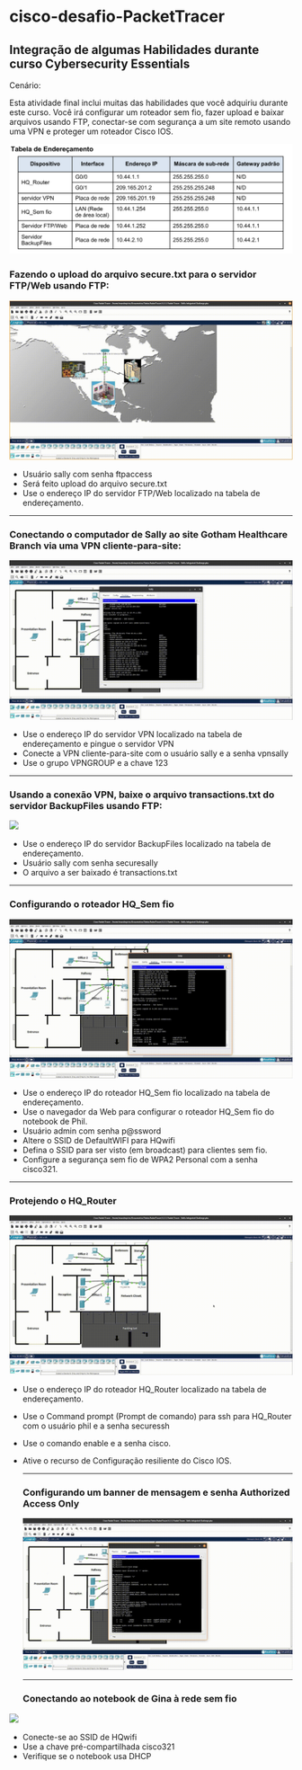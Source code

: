 # cisco-desafio-PacketTracer
## Integração de algumas Habilidades durante curso Cybersecurity Essentials 

Cenário:

Esta atividade final inclui muitas das habilidades que você adquiriu durante este curso. Você irá configurar
um roteador sem fio, fazer upload e baixar arquivos usando FTP, conectar-se com segurança a um site
remoto usando uma VPN e proteger um roteador Cisco IOS.

![](/imagens/tabela.png)



###  Fazendo o upload do arquivo secure.txt para o servidor FTP/Web usando FTP:
![](/imagens/1-Carregue%20o%20arquivo%20secure.txt%20no%20servidor%20FTPWeb%20usando%20FTP.gif)
- Usuário sally com senha ftpaccess
- Será feito upload do arquivo secure.txt
- Use o endereço IP do servidor FTP/Web localizado na tabela de endereçamento.

***

###  Conectando o computador de Sally ao site Gotham Healthcare Branch via uma VPN cliente-para-site:
![](/imagens/2-Conecte%20o%20computador%20de%20Sally%20ao%20site%20Gotham%20Healthcare%20Branch%20via%20uma%20VPN%20cliente-para-site.gif)
- Use o endereço IP do servidor VPN localizado na tabela de endereçamento e pingue o servidor VPN
- Conecte a VPN cliente-para-site com o usuário sally e a senha vpnsally
- Use o grupo VPNGROUP e a chave 123

***

### Usando a conexão VPN, baixe o arquivo transactions.txt do servidor BackupFiles usando FTP:
![](/imagens/3-Usando%20a%20conexão%20VPN,%20baixe%20o%20arquivo%20transactions.txt%20do%20servidor%20BackupFiles%20usando%20FTP.gif)

- Use o endereço IP do servidor BackupFiles localizado na tabela de endereçamento.
- Usuário sally com senha securesally
- O arquivo a ser baixado é transactions.txt

***

### Configurando o roteador HQ_Sem fio
![](/imagens/4-Configure%20o%20roteador%20HQ_Sem%20fio.gif)
- Use o endereço IP do roteador HQ_Sem fio localizado na tabela de endereçamento.
- Use o navegador da Web para configurar o roteador HQ_Sem fio do notebook de Phil.
- Usuário admin com senha p@ssword
- Altere o SSID de DefaultWIFI para HQwifi
- Defina o SSID para ser visto (em broadcast) para clientes sem fio.
- Configure a segurança sem fio de WPA2 Personal com a senha cisco321.

***

### Protejendo o HQ_Router
![](/imagens/5-Proteja%20o%20HQ_Router.gif)
- Use o endereço IP do roteador HQ_Router localizado na tabela de endereçamento.
- Use o Command prompt (Prompt de comando) para ssh para HQ_Router com o usuário phil e a senha securessh
- Use o comando enable e a senha cisco.
- Ative o recurso de Configuração resiliente do Cisco IOS.
  
  ***

  ### Configurando um banner de mensagem e senha Authorized Access Only
  ![](/imagens/6-Configure%20um%20banner%20de%20mensagem.gif)

  ***

  ### Conectando ao notebook de Gina à rede sem fio
![](/imagens/7-Conecte%20o%20notebook%20de%20Gina%20à%20rede%20sem%20fio.gif)

- Conecte-se ao SSID de HQwifi
- Use a chave pré-compartilhada cisco321
- Verifique se o notebook usa DHCP